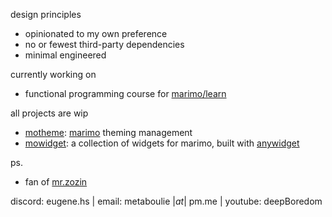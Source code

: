 design principles
- opinionated to my own preference
- no or fewest third-party dependencies
- minimal engineered

currently working on
- functional programming course for [marimo/learn](https://github.com/marimo-team/learn/tree/main/functional_programming)

all projects are wip
- [motheme](https://github.com/metaboulie/marimo-themes): [marimo](https://github.com/marimo-team/marimo) theming management
- [mowidget](https://github.com/metaboulie/marimo-widgets): a collection of widgets for marimo, built with [anywidget](https://github.com/manzt/anywidget)

ps.
- fan of [mr.zozin](https://github.com/rexim)

discord: eugene.hs | email: metaboulie |$at$| pm.me | youtube: deepBoredom
